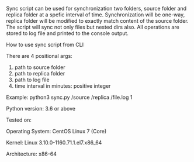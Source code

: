 Sync script can be used for synchronization two folders, source folder and replica folder at a spefic interval of time.
Synchronization will be one-way, replica folder will be modified to exactly match content of the source folder.
The script will sync not only files but nested dirs also.
All operations are stored to log file and printed to the console output.

How to use sync script from CLI

There are 4 positional args:
1. path to source folder
2. path to replica folder
3. path to log file
4. time interval in minutes: positive integer

Example: python3 sync.py /source /replica /file.log 1

Python version: 3.6 or above

Tested on:

Operating System: CentOS Linux 7 (Core)

Kernel: Linux 3.10.0-1160.71.1.el7.x86_64

Architecture: x86-64
